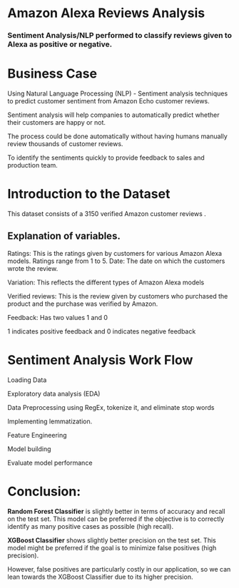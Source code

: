 # Amazon Alexa Reviews Analysis
### Sentiment Analysis/NLP performed to classify reviews given to Alexa as positive or negative.

# Business Case
Using Natural Language Processing (NLP) - Sentiment analysis techniques to predict customer sentiment from Amazon Echo customer reviews.

Sentiment analysis will help companies to automatically predict whether their customers are happy or not.

The process could be done automatically without having humans manually review thousands of customer reviews.

To identify the sentiments quickly to provide feedback to sales and production team. 

# Introduction to the Dataset
This dataset consists of a 3150 verified Amazon customer reviews .


## Explanation of variables.

Ratings: This is the ratings given by customers for various Amazon Alexa models. Ratings range from 1 to 5.
Date: The date on which the customers wrote the review.

Variation: This reflects the different types of Amazon Alexa models

Verified reviews: This is the review given by customers who purchased the product and the purchase was verified by Amazon.

Feedback: Has two values 1 and 0

1 indicates positive feedback and 0 indicates negative feedback

# Sentiment Analysis Work Flow
Loading Data

Exploratory data analysis (EDA)

Data Preprocessing using RegEx, tokenize it, and eliminate stop words

Implementing lemmatization.

Feature Engineering

Model building

Evaluate model performance

# Conclusion:

**Random Forest Classifier** is slightly better in terms of accuracy and recall on the test set. This model can be preferred if the objective is to correctly identify as many positive cases as possible (high recall).

**XGBoost Classifier** shows slightly better precision on the test set. This model might be preferred if the goal is to minimize false positives (high precision).

However, false positives are particularly costly in our application, so we can lean towards the XGBoost Classifier due to its higher precision.
